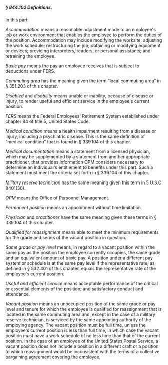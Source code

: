 ##### § 844.102 Definitions. #####

In this part:

*Accommodation* means a reasonable adjustment made to an employee's job or work environment that enables the employee to perform the duties of the position. Accommodation may include modifying the worksite; adjusting the work schedule; restructuring the job; obtaining or modifying equipment or devices; providing interpreters, readers, or personal assistants; and retraining the employee.

*Basic pay* means the pay an employee receives that is subject to deductions under FERS.

*Commuting area* has the meaning given the term “local commuting area” in § 351.203 of this chapter.

*Disabled* and *disability* means unable or inability, because of disease or injury, to render useful and efficient service in the employee's current position.

*FERS* means the Federal Employees' Retirement System established under chapter 84 of title 5, United States Code.

*Medical condition* means a health impairment resulting from a disease or injury, including a psychiatric disease. This is the same definition of “medical condition” that is found in § 339.104 of this chapter.

*Medical documentation* means a statement from a licensed physician, which may be supplemented by a statement from another appropriate practitioner, that provides information OPM considers necessary to determine an individual's entitlement to benefits under this part. Such a statement must meet the criteria set forth in § 339.104 of this chapter.

*Military reserve technician* has the same meaning given this term in 5 U.S.C. 8401(30).

*OPM* means the Office of Personnel Management.

*Permanent position* means an appointment without time limitation.

*Physician* and *practitioner* have the same meaning given these terms in § 339.104 of this chapter.

*Qualified for reassignment* means able to meet the minimum requirements for the grade and series of the vacant position in question.

*Same grade or pay level* means, in regard to a vacant position within the same pay as the position the employee currently occupies, the same grade and an equivalent amount of basic pay. A position under a different pay system or schedule is at the same pay level if the representative rate, as defined in § 532.401 of this chapter, equals the representative rate of the employee's current position.

*Useful and efficient service* means acceptable performance of the critical or essential elements of the position; and satisfactory conduct and attendance.

*Vacant position* means an unoccupied position of the same grade or pay level and tenure for which the employee is qualified for reassignment that is located in the same commuting area and, except in the case of a military reserve technician, is serviced by the same appointing authority of the employing agency. The vacant position must be full time, unless the employee's current position is less than full time, in which case the vacant position must have a work schedule of no less time than that of the current position. In the case of an employee of the United States Postal Service, a vacant position does not include a position in a different craft or a position to which reassignment would be inconsistent with the terms of a collective bargaining agreement covering the employee.
